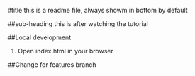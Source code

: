#title
this is a readme file, always showm in bottom by default

##sub-heading
this is after watching the tutorial

##Local development
 
1. Open index.html in your browser

##Change for features branch
